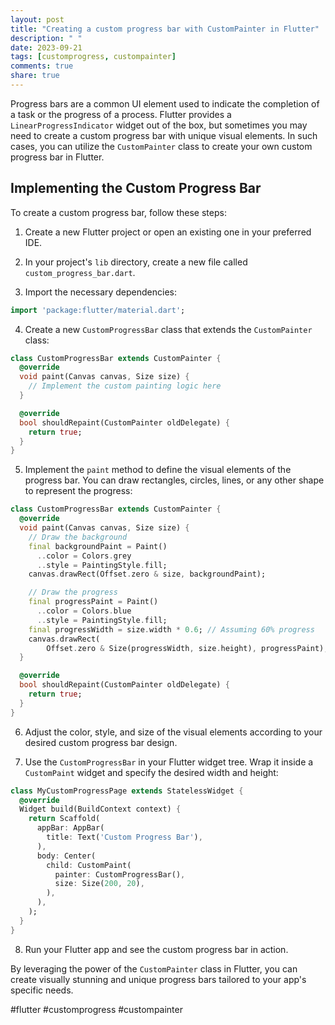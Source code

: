 ```yaml
---
layout: post
title: "Creating a custom progress bar with CustomPainter in Flutter"
description: " "
date: 2023-09-21
tags: [customprogress, custompainter]
comments: true
share: true
---
```


Progress bars are a common UI element used to indicate the completion of a task or the progress of a process. Flutter provides a `LinearProgressIndicator` widget out of the box, but sometimes you may need to create a custom progress bar with unique visual elements. In such cases, you can utilize the `CustomPainter` class to create your own custom progress bar in Flutter. 

## Implementing the Custom Progress Bar

To create a custom progress bar, follow these steps:

1. Create a new Flutter project or open an existing one in your preferred IDE.

2. In your project's `lib` directory, create a new file called `custom_progress_bar.dart`.

3. Import the necessary dependencies:

```dart
import 'package:flutter/material.dart';
```

4. Create a new `CustomProgressBar` class that extends the `CustomPainter` class:

```dart
class CustomProgressBar extends CustomPainter {
  @override
  void paint(Canvas canvas, Size size) {
    // Implement the custom painting logic here
  }

  @override
  bool shouldRepaint(CustomPainter oldDelegate) {
    return true;
  }
}
```

5. Implement the `paint` method to define the visual elements of the progress bar. You can draw rectangles, circles, lines, or any other shape to represent the progress:

```dart
class CustomProgressBar extends CustomPainter {
  @override
  void paint(Canvas canvas, Size size) {
    // Draw the background
    final backgroundPaint = Paint()
      ..color = Colors.grey
      ..style = PaintingStyle.fill;
    canvas.drawRect(Offset.zero & size, backgroundPaint);

    // Draw the progress
    final progressPaint = Paint()
      ..color = Colors.blue
      ..style = PaintingStyle.fill;
    final progressWidth = size.width * 0.6; // Assuming 60% progress
    canvas.drawRect(
        Offset.zero & Size(progressWidth, size.height), progressPaint);
  }

  @override
  bool shouldRepaint(CustomPainter oldDelegate) {
    return true;
  }
}
```

6. Adjust the color, style, and size of the visual elements according to your desired custom progress bar design.

7. Use the `CustomProgressBar` in your Flutter widget tree. Wrap it inside a `CustomPaint` widget and specify the desired width and height:

```dart
class MyCustomProgressPage extends StatelessWidget {
  @override
  Widget build(BuildContext context) {
    return Scaffold(
      appBar: AppBar(
        title: Text('Custom Progress Bar'),
      ),
      body: Center(
        child: CustomPaint(
          painter: CustomProgressBar(),
          size: Size(200, 20),
        ),
      ),
    );
  }
}
```

8. Run your Flutter app and see the custom progress bar in action.

By leveraging the power of the `CustomPainter` class in Flutter, you can create visually stunning and unique progress bars tailored to your app's specific needs.

#flutter #customprogress #custompainter